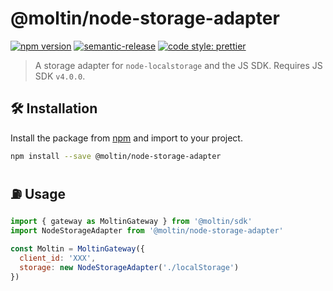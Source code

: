 # @moltin/node-storage-adapter

[![npm version](https://img.shields.io/npm/v/@moltin/node-storage-adapter.svg)](https://www.npmjs.com/package/@moltin/node-storage-adapter) [![semantic-release](https://img.shields.io/badge/%20%20%F0%9F%93%A6%F0%9F%9A%80-semantic--release-e10079.svg)](https://github.com/semantic-release/semantic-release) [![code style: prettier](https://img.shields.io/badge/code_style-prettier-ff69b4.svg?style=flat-square)](https://github.com/prettier/prettier)

> A storage adapter for `node-localstorage` and the JS SDK. Requires JS SDK `v4.0.0`.

## 🛠 Installation

Install the package from [npm](https://www.npmjs.com/package/@moltin/node-storage-adapter) and import to your project.

```bash
npm install --save @moltin/node-storage-adapter
```

## ⛽️ Usage

```js
import { gateway as MoltinGateway } from '@moltin/sdk'
import NodeStorageAdapter from '@moltin/node-storage-adapter'

const Moltin = MoltinGateway({
  client_id: 'XXX',
  storage: new NodeStorageAdapter('./localStorage')
})
```
